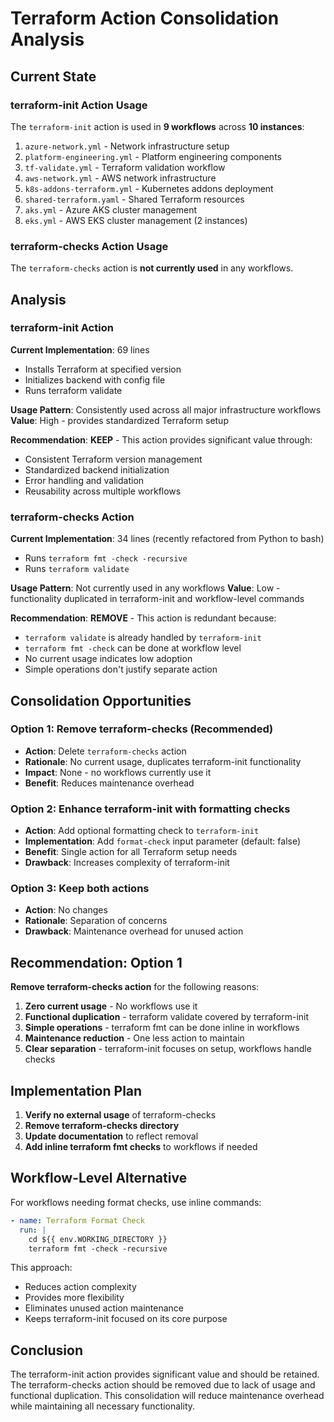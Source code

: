 # Terraform Action Consolidation Analysis

## Current State

### terraform-init Action Usage
The `terraform-init` action is used in **9 workflows** across **10 instances**:

1. `azure-network.yml` - Network infrastructure setup
2. `platform-engineering.yml` - Platform engineering components
3. `tf-validate.yml` - Terraform validation workflow
4. `aws-network.yml` - AWS network infrastructure
5. `k8s-addons-terraform.yml` - Kubernetes addons deployment
6. `shared-terraform.yaml` - Shared Terraform resources
7. `aks.yml` - Azure AKS cluster management
8. `eks.yml` - AWS EKS cluster management (2 instances)

### terraform-checks Action Usage
The `terraform-checks` action is **not currently used** in any workflows.

## Analysis

### terraform-init Action
**Current Implementation**: 69 lines
- Installs Terraform at specified version
- Initializes backend with config file
- Runs terraform validate

**Usage Pattern**: Consistently used across all major infrastructure workflows
**Value**: High - provides standardized Terraform setup

**Recommendation**: **KEEP** - This action provides significant value through:
- Consistent Terraform version management
- Standardized backend initialization
- Error handling and validation
- Reusability across multiple workflows

### terraform-checks Action
**Current Implementation**: 34 lines (recently refactored from Python to bash)
- Runs `terraform fmt -check -recursive`
- Runs `terraform validate`

**Usage Pattern**: Not currently used in any workflows
**Value**: Low - functionality duplicated in terraform-init and workflow-level commands

**Recommendation**: **REMOVE** - This action is redundant because:
- `terraform validate` is already handled by `terraform-init`
- `terraform fmt -check` can be done at workflow level
- No current usage indicates low adoption
- Simple operations don't justify separate action

## Consolidation Opportunities

### Option 1: Remove terraform-checks (Recommended)
- **Action**: Delete `terraform-checks` action
- **Rationale**: No current usage, duplicates terraform-init functionality
- **Impact**: None - no workflows currently use it
- **Benefit**: Reduces maintenance overhead

### Option 2: Enhance terraform-init with formatting checks
- **Action**: Add optional formatting check to `terraform-init`
- **Implementation**: Add `format-check` input parameter (default: false)
- **Benefit**: Single action for all Terraform setup needs
- **Drawback**: Increases complexity of terraform-init

### Option 3: Keep both actions
- **Action**: No changes
- **Rationale**: Separation of concerns
- **Drawback**: Maintenance overhead for unused action

## Recommendation: Option 1

**Remove terraform-checks action** for the following reasons:

1. **Zero current usage** - No workflows use it
2. **Functional duplication** - terraform validate covered by terraform-init
3. **Simple operations** - terraform fmt can be done inline in workflows
4. **Maintenance reduction** - One less action to maintain
5. **Clear separation** - terraform-init focuses on setup, workflows handle checks

## Implementation Plan

1. **Verify no external usage** of terraform-checks
2. **Remove terraform-checks directory**
3. **Update documentation** to reflect removal
4. **Add inline terraform fmt checks** to workflows if needed

## Workflow-Level Alternative

For workflows needing format checks, use inline commands:

```yaml
- name: Terraform Format Check
  run: |
    cd ${{ env.WORKING_DIRECTORY }}
    terraform fmt -check -recursive
```

This approach:
- Reduces action complexity
- Provides more flexibility
- Eliminates unused action maintenance
- Keeps terraform-init focused on its core purpose

## Conclusion

The terraform-init action provides significant value and should be retained. The terraform-checks action should be removed due to lack of usage and functional duplication. This consolidation will reduce maintenance overhead while maintaining all necessary functionality.
